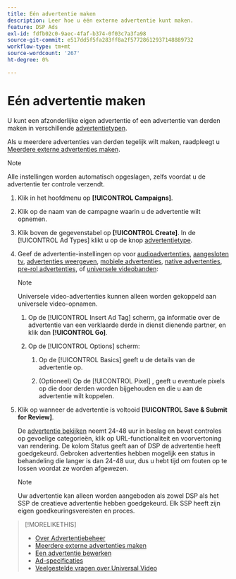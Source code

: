```yaml
---
title: Eén advertentie maken
description: Leer hoe u één externe advertentie kunt maken.
feature: DSP Ads
exl-id: fdfb02c0-9aec-4faf-b374-0f03c7a3fa98
source-git-commit: e517dd5f5fa283ff8a2f57728612937148889732
workflow-type: tm+mt
source-wordcount: '267'
ht-degree: 0%

---
```


# Eén advertentie maken

U kunt een afzonderlijke eigen advertentie of een advertentie van derden maken in verschillende [advertentietypen](ad-about.md#ad-types).

Als u meerdere advertenties van derden tegelijk wilt maken, raadpleegt u [Meerdere externe advertenties maken](ad-create-multiple.md).

>[!NOTE]
>
>Alle instellingen worden automatisch opgeslagen, zelfs voordat u de advertentie ter controle verzendt.

1. Klik in het hoofdmenu op **[!UICONTROL Campaigns]**.

1. Klik op de naam van de campagne waarin u de advertentie wilt opnemen.

1. Klik boven de gegevenstabel op **[!UICONTROL Create]**. In de [!UICONTROL Ad Types] klikt u op de knop [advertentietype](ad-about.md#ad-types).

1. Geef de advertentie-instellingen op voor [audioadvertenties](ad-settings-audio.md), [aangesloten tv](ad-settings-connected-tv.md), [advertenties weergeven](ad-settings-display.md), [mobiele advertenties](ad-settings-mobile.md), [native advertenties](ad-settings-native.md), [pre-rol advertenties](ad-settings-pre-roll.md), of [universele videobanden](ad-settings-universal-video.md):

   >[!NOTE]
   >
   >Universele video-advertenties kunnen alleen worden gekoppeld aan universele video-opnamen.

   1. Op de [!UICONTROL Insert Ad Tag] scherm, ga informatie over de advertentie van een verklaarde derde in dienst dienende partner, en klik dan **[!UICONTROL Go]**.

   1. Op de [!UICONTROL Options] scherm:

      1. Op de [!UICONTROL Basics] geeft u de details van de advertentie op.

      1. (Optioneel) Op de [!UICONTROL Pixel] , geeft u eventuele pixels op die door derden worden bijgehouden en die u aan de advertentie wilt koppelen.

1. Klik op wanneer de advertentie is voltooid **[!UICONTROL Save & Submit for Review]**.

   De [advertentie bekijken](ad-about.md) neemt 24-48 uur in beslag en bevat controles op gevoelige categorieën, klik op URL-functionaliteit en voorvertoning van rendering. De kolom Status geeft aan of DSP de advertentie heeft goedgekeurd. Gebroken advertenties hebben mogelijk een status in behandeling die langer is dan 24-48 uur, dus u hebt tijd om fouten op te lossen voordat ze worden afgewezen.

   >[!NOTE]
   >
   >Uw advertentie kan alleen worden aangeboden als zowel DSP als het SSP de creatieve advertentie hebben goedgekeurd. Elk SSP heeft zijn eigen goedkeuringsvereisten en proces.

>[!MORELIKETHIS]
>
>* [Over Advertentiebeheer](ad-about.md)
>* [Meerdere externe advertenties maken](ad-create-multiple.md)
>* [Een advertentie bewerken](ad-edit.md)
>* [Ad-specificaties](ad-specs.md)
>* [Veelgestelde vragen over Universal Video](/help/dsp/campaign-management/faq-universal-video.md)

